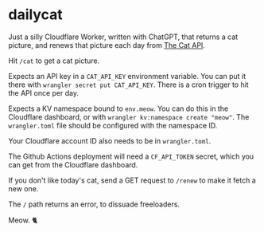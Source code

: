 # dailycat

Just a silly Cloudflare Worker, written with ChatGPT, that returns a cat
picture, and renews that picture each day from [The Cat API](https://thecatapi.com).

Hit `/cat` to get a cat picture.

Expects an API key in a `CAT_API_KEY` environment variable. You can put
it there with `wrangler secret put CAT_API_KEY`. There is a cron trigger
to hit the API once per day.

Expects a KV namespace bound to `env.meow`. You can do this in the
Cloudflare dashboard, or with `wrangler kv:namespace create "meow"`.
The `wrangler.toml` file should be configured with the namespace ID.

Your Cloudflare account ID also needs to be in `wrangler.toml`.

The Github Actions deployment will need a `CF_API_TOKEN` secret, which
you can get from the Cloudflare dashboard.

If you don't like today's cat, send a GET request to `/renew` to make
it fetch a new one.

The `/` path returns an error, to dissuade freeloaders.

Meow. 🐈
